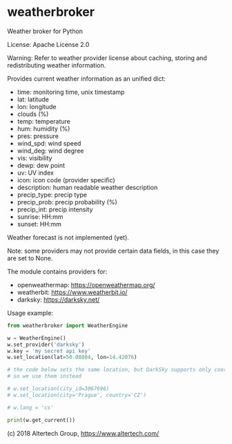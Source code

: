 # weatherbroker
Weather broker for Python

License: Apache License 2.0

Warning: Refer to weather provider license about caching, storing and
redistributing weather information.

Provides current weather information as an unified dict:

* time: monitoring time, unix timestamp
* lat: latitude
* lon: longitude
* clouds (%)
* temp: temperature
* hum: humidity (%)
* pres: pressure
* wind_spd: wind speed
* wind_deg: wind degree
* vis: visibility
* dewp: dew point
* uv: UV index
* icon: icon code (provider specific)
* description: human readable weather description
* precip_type: precip type
* precip_prob: precip probability (%)
* precip_int: precip intensity
* sunrise: HH:mm
* sunset: HH:mm

Weather forecast is not implemented (yet).

Note: some providers may not provide certain data fields, in this case they are
set to None.

The module contains providers for:

 * openweathermap: https://openweathermap.org/
 * weatherbit: https://www.weatherbit.io/
 * darksky: https://darksky.net/
 
Usage example:
 
```python
from weatherbroker import WeatherEngine

w = WeatherEngine()
w.set_provider('darksky')
w.key = 'my secret api key'
w.set_location(lat=50.08804, lon=14.42076)

# the code below sets the same location, but DarkSky supports only coordinates,
# so we use them instead

# w.set_location(city_id=3067696)
# w.set_location(city='Prague', country='CZ')

# w.lang = 'cs'

print(w.get_current())
```

(c) 2018 Altertech Group, https://www.altertech.com/
